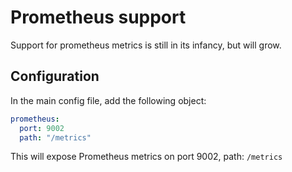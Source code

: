# Prometheus support
Support for prometheus metrics is still in its infancy, but will grow.

## Configuration
In the main config file, add the following object:
```yaml
prometheus:
  port: 9002
  path: "/metrics"
```
This will expose Prometheus metrics on port 9002, path: `/metrics`